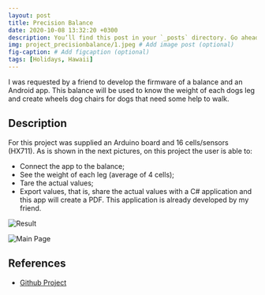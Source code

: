 ```yaml
---
layout: post
title: Precision Balance
date: 2020-10-08 13:32:20 +0300
description: You’ll find this post in your `_posts` directory. Go ahead and edit it and re-build the site to see your changes. # Add post description (optional)
img: project_precisionbalance/1.jpeg # Add image post (optional)
fig-caption: # Add figcaption (optional)
tags: [Holidays, Hawaii]
---
```

I was requested by a friend to develop the firmware of a balance and an Android app. This balance will be used to know the weight of each dogs leg and create wheels dog chairs for dogs that need some help to walk.

## Description
For this project was supplied an Arduino board and 16 cells/sensors (HX711). As is shown in the next pictures, on this project the user is able to:
* Connect the app to the balance;
* See the weight of each leg (average of 4 cells);
* Tare the actual values;
* Export values, that is, share the actual values with a C# application and this app will create a PDF. This application is already developed by my friend.

<img src="{{site.baseurl}}/assets/img/project_precisionbalance/1.jpeg" alt="Result" class="post-images">

![Main Page]({{site.baseurl}}/assets/img/project_precisionbalance/2.jpeg)

## References
* [Github Project](https://github.com/brunocoelho1997/PrecisionBalanceMW)